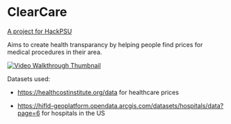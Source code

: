 # ClearCare

[A project for HackPSU](https://devpost.com/software/clearcare)

Aims to create health transparancy by helping people find prices for medical procedures in their area. 

[![Video Walkthrough Thumbnail](https://i.imgur.com/YsICkRP.png)](https://www.youtube.com/watch?v=1088PvbfPm4)

Datasets used: 
* https://healthcostinstitute.org/data for healthcare prices 

* https://hifld-geoplatform.opendata.arcgis.com/datasets/hospitals/data?page=6 for hospitals in the US
